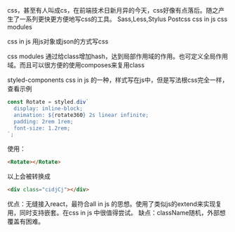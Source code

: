 css，甚至有人叫成cs，在前端技术日新月异的今天，css好像有点落后。随之产生了一系列更快更方便地写css的工具。
Sass,Less,Stylus
Postcss
css in js
css modules

css in js
用js对象或json的方式写css

css modules
通过给class增加hash，达到局部作用域的作用。也可定义全局作用域。而且可以很方便的使用composes来复用class

styled-components
css in js 的一种，样式写在js中，但是写法根css完全一样，查看示例
``` javascript
const Rotate = styled.div`
  display: inline-block;
  animation: ${rotate360} 2s linear infinite;
  padding: 2rem 1rem;
  font-size: 1.2rem;
`;
```
使用：
``` html
<Rotate></Rotate>
```
以上会被转换成
``` html
<div class="cidjCj"></div>
```

优点：无缝接入react，最符合all in js 的思想。使用了类似js的extend来实现复用，同时支持嵌套。在css in js 中很值得尝试。
缺点：className随机，外部想覆盖有困难。
